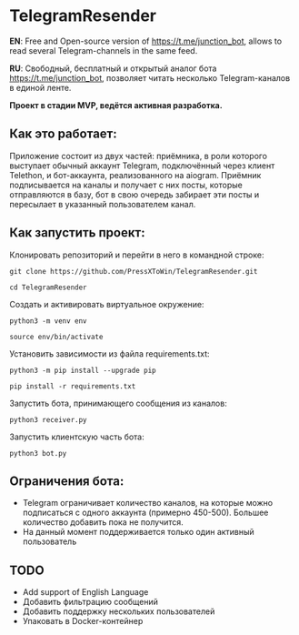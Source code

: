 # TelegramResender

**EN**: Free and Open-source version of https://t.me/junction_bot, allows to read several Telegram-channels in the same feed.

**RU**: Свободный, бесплатный и открытый аналог бота https://t.me/junction_bot, позволяет читать несколько Telegram-каналов в единой ленте.

**Проект в стадии MVP, ведётся активная разработка.**

## Как это работает:

Приложение состоит из двух частей: приёмника, в роли которого выступает обычный аккаунт Telegram, подключённый через клиент Telethon, и бот-аккаунта, реализованного на aiogram. Приёмник подписывается на каналы и получает с них посты, которые отправляются в базу, бот в свою очередь забирает эти посты и пересылает в указанный пользователем канал.

## Как запустить проект:

Клонировать репозиторий и перейти в него в командной строке:

```
git clone https://github.com/PressXToWin/TelegramResender.git
```

```
cd TelegramResender
```

Cоздать и активировать виртуальное окружение:

```
python3 -m venv env
```

```
source env/bin/activate
```

Установить зависимости из файла requirements.txt:

```
python3 -m pip install --upgrade pip
```

```
pip install -r requirements.txt
```

Запустить бота, принимающего сообщения из каналов:

```
python3 receiver.py
```

Запустить клиентскую часть бота:

```
python3 bot.py
```

## Ограничения бота:
- Telegram ограничивает количество каналов, на которые можно подписаться с одного аккаунта (примерно 450-500). Большее количество добавить пока не получится.
- На данный момент поддерживается только один активный пользователь

## TODO
- Add support of English Language
- Добавить фильтрацию сообщений
- Добавить поддержку нескольких пользователей
- Упаковать в Docker-контейнер